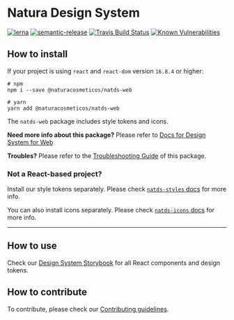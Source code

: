 # Natura Design System

[![lerna](https://img.shields.io/badge/maintained%20with-lerna-cc00ff.svg)](https://lerna.js.org/)
[![semantic-release](https://img.shields.io/badge/%20%20%F0%9F%93%A6%F0%9F%9A%80-semantic--release-e10079.svg)](https://github.com/semantic-release/semantic-release)
[![Travis Build Status](https://travis-ci.org/natura-cosmeticos/natds-js.svg?branch=main)](https://travis-ci.org/natura-cosmeticos/natds-js)
[![Known Vulnerabilities](https://snyk.io/test/github/natura-cosmeticos/natds-js/badge.svg?targetFile=package.json)](https://snyk.io/test/github/natura-cosmeticos/natds-js?targetFile=package.json)

## How to install

If your project is using `react` and `react-dom` version `16.8.4` or higher:

```shell script
# npm
npm i --save @naturacosmeticos/natds-web

# yarn
yarn add @naturacosmeticos/natds-web
```

The `natds-web` package includes style tokens and icons.

**Need more info about this package?** Please refer to [Docs for Design System for Web](./packages/web/README.md)

**Troubles?** Please refer to the [Troubleshooting Guide](./TROUBLESHOOTING.md) of this package.

### Not a React-based project?

Install our style tokens separately. Please check [`natds-styles` docs](./packages/styles/README.md) for more info.

You can also install icons separately. Please check [`natds-icons` docs](./packages/icons/README.md) for more info.

---

## How to use

Check our [Design System Storybook](http://storybook-web.natura.com.br/) for all React components and design tokens.

## How to contribute

To contribute, please check our [Contributing guidelines](./CONTRIBUTING.md).
